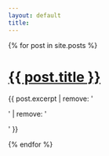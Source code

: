 ```yaml
---
layout: default
title: 
---
```


  {% for post in site.posts %}

  <h1><a href="{{ post.url }}">{{ post.title }}</a></h1>

  <div class="entry">
    {{ post.excerpt | remove: '<p>' | remove: '</p>' }}
  </div>

  {% endfor %}
